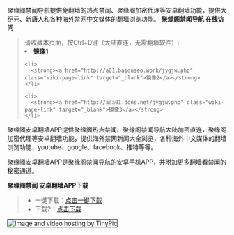 聚缘阁禁闻导航提供免翻墙的热点禁闻、聚缘阁加密代理等安卓翻墙功能，提供大纪元、新唐人和各种海外禁网中文媒体的翻墙浏览功能。
**聚缘阁禁闻导航 在线访问**
<blockquote>
请收藏本页面，按Ctrl+D键（大陆直连，无需翻墙软件）:

 <li>
      <strong><a href="http://f01.dnsnet.work/jygjw.php" class="wiki-page-link" target="_blank">镜像1</a></strong>
    </li>

    <li>
      <strong><a href="http://a01.baiduseo.work/jygjw.php" class="wiki-page-link" target="_blank">镜像2</a></strong>
    </li>

    <li>
      <strong><a href="http://aaa01.ddns.net/jygjw.php" class="wiki-page-link" target="_blank">镜像3</a></strong>
    </li>
</blockquote>
聚缘阁安卓翻墙APP提供聚缘阁热点禁闻、聚缘阁禁闻导航大陆加密直连，聚缘阁加密代理等安卓翻墙功能，提供海外禁网新闻大全浏览，各种海外中文媒体的翻墙浏览功能，youtube、google、facebook、推特等等。

聚缘阁安卓翻墙APP是聚缘阁禁闻导航的安卓手机APP，并附加更多翻墙看禁闻的秘密通道。



**聚缘阁禁闻 安卓翻墙APP下载**

<blockquote>
<ul >
<li>一键下载：<a href="http://ddddd.freedns.space/wstp.apk" target="_blank">点击一键下载</a></li>
<li>下载2：<a href="https://copy.com/gOJbdpGYSqQjYfkN" target="_blank">点击下载</a></li>

</ul>
</blockquote>

<img src="http://i59.tinypic.com/2im5kbq.jpg" border="1" alt="Image and video hosting by TinyPic">


